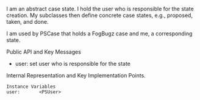 I am an abstract case state.
I hold the user who is responsible for the state creation. 
My subclasses then define concrete case states, e.g., proposed, taken, and done.

I am used by PSCase that holds a FogBugz case and me, a corresponding state. 

Public API and Key Messages

- user: set user who is responsible for the state

Internal Representation and Key Implementation Points.

    Instance Variables
	user:		<PSUser>
